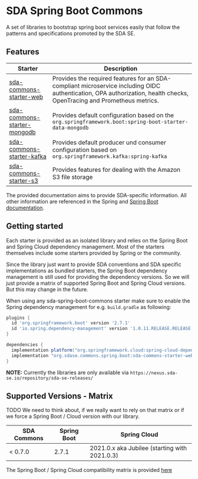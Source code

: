 # SDA Spring Boot Commons

A set of libraries to bootstrap spring boot services easily that follow the patterns and
specifications promoted by the SDA SE.

## Features

| **Starter**                                     | **Description**                                                                                                                                                       |
|-------------------------------------------------|-----------------------------------------------------------------------------------------------------------------------------------------------------------------------|
| [sda-commons-starter-web](web/index.md)         | Provides the required features for an SDA-compliant microservice including OIDC authentication, OPA authorization, health checks, OpenTracing and Prometheus metrics. |
| [sda-commons-starter-mongodb](mongodb/index.md) | Provides default configuration based on the `org.springframework.boot:spring-boot-starter-data-mongodb`                                                               |
| [sda-commons-starter-kafka](kafka/index.md)     | Provides default producer und consumer configuration based on `org.springframework.kafka:spring-kafka`                                                                |
| [sda-commons-starter-s3](s3/index.md)           | Provides features for dealing with the Amazon S3 file storage                                                                                                         |

The provided documentation aims to provide SDA-specific information.
All other information are referenced in the Spring and [Spring Boot documentation](https://docs.spring.io/spring-boot/docs/current/reference/htmlsingle/#documentation).

## Getting started

Each starter is provided as an isolated library and relies on
the Spring Boot and Spring Cloud dependency management. Most of the starters themselves include some
starters provided by Spring or the community.

Since the library just want to provide SDA conventions and SDA specific implementations as bundled
starters, the Spring Boot dependency management is still used for providing the dependency versions.
So we will just provide a matrix of supported Spring Boot and Spring Cloud versions. But this may
change in the future.

When using any sda-spring-boot-commons starter make sure to enable the Spring dependency management
for e.g. `build.gradle` as following:

```groovy
plugins {
  id 'org.springframework.boot' version '2.7.1'
  id 'io.spring.dependency-management' version '1.0.11.RELEASE.RELEASE'
}

dependencies {
  implementation platform("org.springframework.cloud:spring-cloud-dependencies:2021.0.2")
  implementation "org.sdase.commons.spring.boot:sda-commons-starter-web:0.7.0"
}
```

**NOTE:** Currently the libraries are only available
via `https://nexus.sda-se.io/repository/sda-se-releases/`

## Supported Versions - Matrix

TODO We need to think about, if we really want to rely on that matrix or if we force a Spring Boot /
Cloud version with our library.

| **SDA Commons** | **Spring Boot** | **Spring Cloud**                              |
|-----------------|-----------------|-----------------------------------------------|
| < 0.7.0         | 2.7.1           | 2021.0.x aka Jubilee (starting with 2021.0.3) |

The Spring Boot / Spring Cloud compatibility matrix is
provided [here](https://spring.io/projects/spring-cloud)